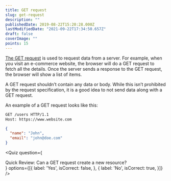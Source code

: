```yaml
---
title: GET request
slug: get-request
description: ""
publishedDate: 2019-08-22T15:20:28.000Z
lastModifiedDate: "2021-09-22T17:34:50.657Z"
draft: false
coverImage: ""
points: 15
---
```


[The GET request](https://developer.mozilla.org/en-US/docs/Web/HTTP/Methods/GET) is used to request data from a server. For example, when you visit an e-commerce website, the browser will do a GET request to fetch all the details. Once the server sends a response to the GET request, the browser will show a list of items.

A GET request shouldn’t contain any data or body. While this isn’t prohibited by the request specification, it is a good idea to not send data along with a GET request.

An example of a GET request looks like this:

```bash
GET /users HTTP/1.1
Host: https://www.website.com
```

```json
{
  "name": "John",
  "email": "john@doe.com"
}
```

<HTTPClient
  url="https://reqres.in/api/users"
  method="GET"
  isRequestMethodChangeDisabled
/>

<Quiz
  question={
    <div><span tw="font-semibold">Quick Review:</span> Can a GET request create a new resource?</div>
  }
  options={[{
    label: 'Yes',
    isCorrect: false,
  }, {
    label: 'No',
    isCorrect: true,
  }]}
/>
